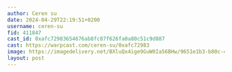 ```yaml
---
author: Ceren su
date: 2024-04-29T22:19:51+0200
username: ceren-su
fid: 411847
cast_id: 0xafc72983654676ab8fc87f626fa0a80c51c9d887
cast: https://warpcast.com/ceren-su/0xafc72983
image: https://imagedelivery.net/BXluQx4ige9GuW0Ia56BHw/9651e1b3-b80c-44b3-6077-7c72b6f9ca00/original
layout: post
---
```

  

<img src='https://imagedelivery.net/BXluQx4ige9GuW0Ia56BHw/9651e1b3-b80c-44b3-6077-7c72b6f9ca00/original' alt='' referrerpolicy='no-referrer'/>
<img src='https://imagedelivery.net/BXluQx4ige9GuW0Ia56BHw/2c2512ce-4690-4a99-cfdc-df9b52d28600/original' alt='' referrerpolicy='no-referrer'/>